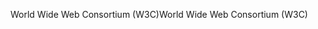 <span data-ttu-id="f1f77-101">World Wide Web Consortium (W3C)</span><span class="sxs-lookup"><span data-stu-id="f1f77-101">World Wide Web Consortium (W3C)</span></span>